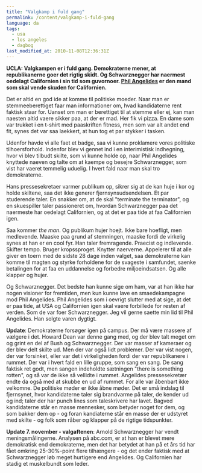 ```yaml
---
title: "Valgkamp i fuld gang"
permalink: /content/valgkamp-i-fuld-gang
language: da
tags:
  - usa
  - los angeles
  - dagbog
last_modified_at: 2010-11-08T12:36:31Z
---
```


**UCLA: Valgkampen er i fuld gang. Demokraterne mener, at republikanerne goer det rigtig skidt. Og Schwarznegger har naermest oedelagt Californien i sin tid som guvornoer. [Phil Angelides](http://www.angelides.com/) er den mand som skal vende skuden for Californien.**

Det er altid en god ide at komme til politiske moeder. Naar man er stemmeeberettiget faar man informationer om, hvad kandidaterne rent faktisk staar for. Uanset om man er berettiget til at stemme eller ej, kan man naesten altid vaere sikker paa, at der er mad. Her fik vi pizza. En dame som var trukket i en t-shirt med paaskriften fitness, men som var alt andet end fit, synes det var saa laekkert, at hun tog et par stykker i tasken.

Udenfor havde vi alle faet et badge, saa vi kunne proklamere vores politiske tilhoersforhold. Indenfor blev vi gennet ind i en interimistisk indhegning, hvor vi blev tilbudt skilte, som vi kunne holde op, naar Phil Angelides knyttede naeven og talte om at kaempe og besejre Schwarznegger, som vist har vaeret temmelig uduelig. I hvert fald naar man skal tro demokraterne.

Hans pressesekretaer varmer publikum op, sikrer sig at de kan huje i kor og holde skiltene, saa det ikke generer fjernsynsudsendelsen. Et par studerende taler. En snakker om, at de skal "terminate the terminator", og en skuespiller taler passioneret om, hvordan Schwarznegger paa det naermeste har oedelagt Californien, og at det er paa tide at faa Californien igen.

Saa kommer _the man_. Og publikum hujer hoejt. Ikke bare hoefligt, men medlevende. Maaske paa grund af stemningen, maaske fordi de virkelig synes at han er en cool fyr. Han taler fremragende. Praecist og indlevende. Skifter tempo. Bruger kropssproget. Knytter naerverne. Appelerer til at alle giver en toern med de sidste 28 dage inden valget, saa demokraterne kan komme til magten og styrke forholdene for de svageste i samfundet, saenke betalingen for at faa en uddannelse og forbedre miljoeindsatsen. Og alle klapper og hujer.

Og Schwarznegger. Det bedste han kunne sige om ham, var at han ikke har nogen visioner for fremtiden, men kun kunne lave en smaedekampagne mod Phil Angelides. Phil Angelides som i oevrigt slutter med at sige, at det er paa tide, at USA og Californien igen skal vaere forbillede for resten af verden. Som de var foer Schwarznegger. Jeg vil gerne saette min lid til Phil Angelides. Han solgte varen dygtigt.

**Update**: Demokraterne forsøger igen på campus. Der må være massere af vælgere i det. Howard Dean var denne gang med, og der blev talt meget om og grint en del af Bush og Schwarznegger. Der var masser af kameraer og der blev delt skilte ud. Men der var også lidt problemer. Der var vist nogen, der var forsinket, eller var det i virkeligheden fordi der var republikanere i rummet. Der var i hvert fald en lille gruppe, som sang en sang. De sang faktisk ret godt, men sangen indeholdte sætningen "there is something rotten", og så var de ikke så vellidte i rummet. Angelides pressesekretær endte da også med at skubbe en ud af rummet. For alle var åbenbart ikke velkomne. De politiske møder er ikke åbne møder. Det er små indslag til fjernsynet, hvor kandidaterne taler sig brandvarme på taler, de kender ud og ind; taler der har punch lines som taleskrivere har lavet. Bagved kandidaterne står en masse mennesker, som betyder noget for dem, og som bakker dem op - og foran kandiaterne står en masse der er udstyret med skilte - og folk som råber og klapper på de rigtige tidspunkter.

**Update 7. november - valgaftenen**: Arnold Schwarznegger har vendt meningsmålingerne. Analysen på abc.com, er at han er blevet mere demokratisk end demokraterne, men det har betydet at han på et års tid har fået omkring 25-30%-point flere tilhængere - og det ender faktisk med at Schwarznegger løb meget hurtigere end Angelides. Og Californien har stadig et muskelbundt som leder.
